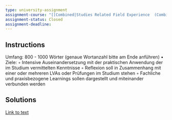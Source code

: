 ```yaml
---
type: university-assignment
assignment-course: "[[Combined|Studies Related Field Experience  (Combined)]]"
assignment-status: Closed
assignment-deadline: 
---
```

## Instructions
Umfang: 800 - 1000 Wörter (genaue Wortanzahl bitte am Ende anführen)
• Ziele:
◦ Intensive Auseinandersetzung mit der praktischen Anwendung der im Studium vermittelten Kenntnisse
◦ Reflexion soll in Zusammenhang mit einer oder mehreren LVAs oder Prüfungen im Studium stehen
◦ Fachliche und praxisbezogene Learnings sollen dargestellt und miteinander verbunden werden
## Solutions
[Link to text](Reflection.md)
